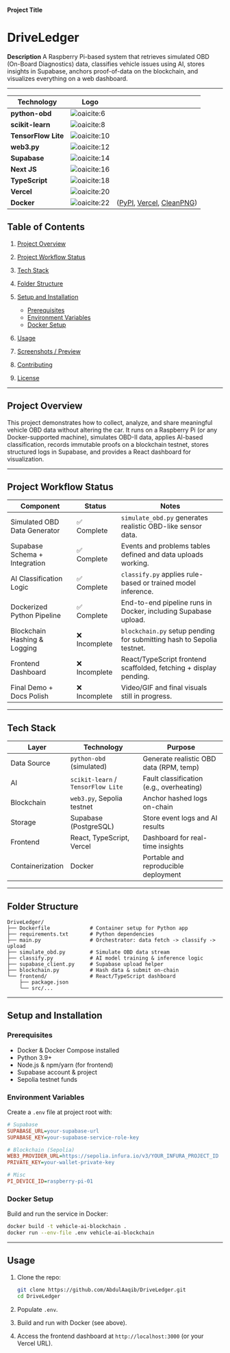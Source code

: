 **Project Title**

# DriveLedger

**Description**
A Raspberry Pi-based system that retrieves simulated OBD (On-Board Diagnostics) data, classifies vehicle issues using AI, stores insights in Supabase, anchors proof-of-data on the blockchain, and visualizes everything on a web dashboard.

---
| Technology          | Logo                                                                                                      |                                         |
| ------------------- | --------------------------------------------------------------------------------------------------------- | --------------------------------------- |
| **python-obd**      | ![oaicite:6](https://img.shields.io/badge/Python-FFD43B?style=for-the-badge&logo=python&logoColor=blue)       |                                         |
| **scikit-learn**    | ![oaicite:8](https://img.shields.io/badge/scikit_learn-F7931E?style=for-the-badge&logo=scikit-learn&logoColor=white)                       |                                         |
| **TensorFlow Lite** | ![oaicite:10](https://img.shields.io/badge/TensorFlow-FF6F00?style=for-the-badge&logo=TensorFlow&logoColor=white)                                       |                                         |
| **web3.py**         | ![oaicite:12](https://img.shields.io/badge/web3%20js-F16822?style=for-the-badge&logo=web3.js&logoColor=white) |                                         |
| **Supabase**        | ![oaicite:14](https://img.shields.io/badge/Supabase-181818?style=for-the-badge&logo=supabase&logoColor=white)                                            |                                         |
| **Next JS**           | ![oaicite:16](https://img.shields.io/badge/next%20js-000000?style=for-the-badge&logo=nextdotjs&logoColor=white)                                                          |                                         |
| **TypeScript**      | ![oaicite:18](https://img.shields.io/badge/TypeScript-007ACC?style=for-the-badge&logo=typescript&logoColor=white)                                       |                                         |
| **Vercel**          | ![oaicite:20](https://img.shields.io/badge/Vercel-000000?style=for-the-badge&logo=vercel&logoColor=white)            |                                         |
| **Docker**          | ![oaicite:22](https://img.shields.io/badge/Docker-2CA5E0?style=for-the-badge&logo=docker&logoColor=white)                            | ([PyPI][1], [Vercel][2], [CleanPNG][3]) |

[1]: https://pypi.org/project/web3/?utm_source=chatgpt.com "web3 - PyPI"
[2]: https://vercel.com/geist/icons?utm_source=chatgpt.com "Icons - Vercel"
[3]: https://www.cleanpng.com/free/tensorflow.html?utm_source=chatgpt.com "Tensorflow PNG Images - CleanPNG"

## Table of Contents

1. [Project Overview](#project-overview)
2. [Project Workflow Status](#project-workflow-status)
3. [Tech Stack](#tech-stack)
4. [Folder Structure](#folder-structure)
5. [Setup and Installation](#setup-and-installation)

   * [Prerequisites](#prerequisites)
   * [Environment Variables](#environment-variables)
   * [Docker Setup](#docker-setup)
6. [Usage](#usage)
7. [Screenshots / Preview](#screenshots--preview)
8. [Contributing](#contributing)
9. [License](#license)

---

## Project Overview

This project demonstrates how to collect, analyze, and share meaningful vehicle OBD data without altering the car. It runs on a Raspberry Pi (or any Docker-supported machine), simulates OBD-II data, applies AI-based classification, records immutable proofs on a blockchain testnet, stores structured logs in Supabase, and provides a React dashboard for visualization.

---

## Project Workflow Status

| Component                     | Status       | Notes                                                                 |
| ----------------------------- | ------------ | --------------------------------------------------------------------- |
| Simulated OBD Data Generator  | ✅ Complete   | `simulate_obd.py` generates realistic OBD-like sensor data.           |
| Supabase Schema + Integration | ✅ Complete   | Events and problems tables defined and data uploads working.          |
| AI Classification Logic       | ✅ Complete   | `classify.py` applies rule-based or trained model inference.          |
| Dockerized Python Pipeline    | ✅ Complete   | End-to-end pipeline runs in Docker, including Supabase upload.        |
| Blockchain Hashing & Logging  | ❌ Incomplete | `blockchain.py` setup pending for submitting hash to Sepolia testnet. |
| Frontend Dashboard            | ❌ Incomplete | React/TypeScript frontend scaffolded, fetching + display pending.     |
| Final Demo + Docs Polish      | ❌ Incomplete | Video/GIF and final visuals still in progress.                        |

---

## Tech Stack

| Layer            | Technology                         | Purpose                                  |
| ---------------- | ---------------------------------- | ---------------------------------------- |
| Data Source      | `python-obd` (simulated)           | Generate realistic OBD data (RPM, temp)  |
| AI               | `scikit-learn` / `TensorFlow Lite` | Fault classification (e.g., overheating) |
| Blockchain       | `web3.py`, Sepolia testnet         | Anchor hashed logs on-chain              |
| Storage          | Supabase (PostgreSQL)              | Store event logs and AI results          |
| Frontend         | React, TypeScript, Vercel          | Dashboard for real-time insights         |
| Containerization | Docker                             | Portable and reproducible deployment     |

---

## Folder Structure

```
DriveLedger/
├── Dockerfile             # Container setup for Python app
├── requirements.txt       # Python dependencies
├── main.py                # Orchestrator: data fetch -> classify -> upload
├── simulate_obd.py        # Simulate OBD data stream
├── classify.py            # AI model training & inference logic
├── supabase_client.py     # Supabase upload helper
├── blockchain.py          # Hash data & submit on-chain
└── frontend/              # React/TypeScript dashboard
    ├── package.json
    └── src/...
```

---

## Setup and Installation

### Prerequisites

* Docker & Docker Compose installed
* Python 3.9+
* Node.js & npm/yarn (for frontend)
* Supabase account & project
* Sepolia testnet funds

### Environment Variables

Create a `.env` file at project root with:

```ini
# Supabase
SUPABASE_URL=your-supabase-url
SUPABASE_KEY=your-supabase-service-role-key

# Blockchain (Sepolia)
WEB3_PROVIDER_URL=https://sepolia.infura.io/v3/YOUR_INFURA_PROJECT_ID
PRIVATE_KEY=your-wallet-private-key

# Misc
PI_DEVICE_ID=raspberry-pi-01
```

### Docker Setup

Build and run the service in Docker:

```bash
docker build -t vehicle-ai-blockchain .
docker run --env-file .env vehicle-ai-blockchain
```

---

## Usage

1. Clone the repo:

   ```bash
   git clone https://github.com/AbdulAaqib/DriveLedger.git
   cd DriveLedger
   ```
2. Populate `.env`.
3. Build and run with Docker (see above).
4. Access the frontend dashboard at `http://localhost:3000` (or your Vercel URL).


